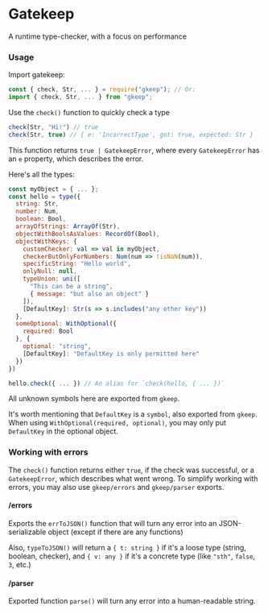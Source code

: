 # Gatekeep

A runtime type-checker, with a focus on performance

### Usage

Import gatekeep:

```js
const { check, Str, ... } = require("gkeep"); // Or:
import { check, Str, ... } from "gkeep";
```

Use the `check()` function to quickly check a type

```js
check(Str, "Hi!") // true
check(Str, true) // { e: 'IncorrectType', got: true, expected: Str }
```

This function returns `true | GatekeepError`, where every `GatekeepError` has an `e` property, which describes the error.

Here's all the types:

```js
const myObject = { ... };
const hello = type({
  string: Str,
  number: Num,
  boolean: Bool,
  arrayOfStrings: ArrayOf(Str),
  objectWithBoolsAsValues: RecordOf(Bool),
  objectWithKeys: {
    customChecker: val => val in myObject,
    checkerButOnlyForNumbers: Num(num => !isNaN(num)),
    specificString: "Hello world",
    onlyNull: null,
    typeUnion: uni([
      "This can be a string",
      { message: "but also an object" }
    ]),
    [DefaultKey]: Str(s => s.includes("any other key"))
  },
  someOptional: WithOptional({
    required: Bool
  }, {
    optional: "string",
    [DefaultKey]: "DefaultKey is only permitted here"
  })
})

hello.check({ ... }) // An alias for `check(hello, { ... })`
```

All unknown symbols here are exported from `gkeep`.

It's worth mentioning that `DefaultKey` is a `symbol`, also exported from `gkeep`. When using `WithOptional(required, optional)`, you may only put `DefaultKey` in the optional object.

### Working with errors

The `check()` function returns either `true`, if the check was successful, or a `GatekeepError`, which describes what went wrong. To simplify working with errors, you may also use `gkeep/errors` and `gkeep/parser` exports.

#### /errors

Exports the `errToJSON()` function that will turn any error into an JSON-serializable object (except if there are any functions)

Also, `typeToJSON()` will return a `{ t: string }` if it's a loose type (string, boolean, checker), and `{ v: any }` if it's a concrete type (like `"sth"`, `false`, `3`, etc.)

#### /parser

Exported function `parse()` will turn any error into a human-readable string.
